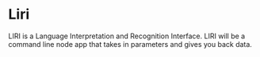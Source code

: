 # Liri
LIRI is a Language Interpretation and Recognition Interface. LIRI will be a command line node app that takes in parameters and gives you back data.
